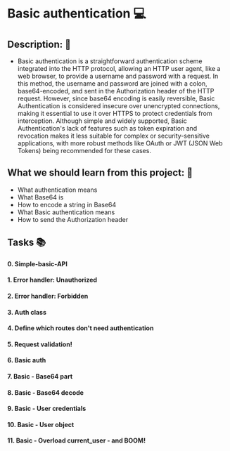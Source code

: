 # **Basic authentication** :computer:

## **Description:** :speech_balloon:

* Basic authentication is a straightforward authentication scheme integrated into the HTTP protocol, allowing an HTTP user agent, like a web browser, to provide a username and password with a request. In this method, the username and password are joined with a colon, base64-encoded, and sent in the Authorization header of the HTTP request. However, since base64 encoding is easily reversible, Basic Authentication is considered insecure over unencrypted connections, making it essential to use it over HTTPS to protect credentials from interception. Although simple and widely supported, Basic Authentication's lack of features such as token expiration and revocation makes it less suitable for complex or security-sensitive applications, with more robust methods like OAuth or JWT (JSON Web Tokens) being recommended for these cases.

## **What we should learn from this project:** :bookmark_tabs:


* What authentication means
* What Base64 is
* How to encode a string in Base64
* What Basic authentication means
* How to send the Authorization header

## **Tasks** :books:

#### **0. Simple-basic-API**

#### **1. Error handler: Unauthorized**

#### **2. Error handler: Forbidden**

#### **3. Auth class**

#### **4. Define which routes don't need authentication**

#### **5. Request validation!**

#### **6. Basic auth**

#### **7. Basic - Base64 part**

#### **8. Basic - Base64 decode**

#### **9. Basic - User credentials**

#### **10. Basic - User object**

#### **11. Basic - Overload current_user - and BOOM!**

